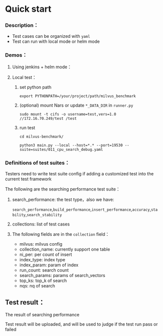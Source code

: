 # Quick start

### Description：

- Test cases can be organized with `yaml `
- Test can run with local mode or helm mode

### Demos：

1. Using jenkins + helm mode： 

2. Local test：
   1. set python path 
   
      `export PYTHONPATH=/your/project/path/milvus_benchmark`
   2. (optional) mount Nars or update `*_DATA_DIR` in `runner.py`
   
        `sudo mount -t cifs -o username=test,vers=1.0 //172.16.70.249/test /test`
   3. run test
   
      `cd milvus-benchmark/`

      `python3 main.py --local --host=*.* --port=19530 --suite=suites/011_cpu_search_debug.yaml`

### Definitions of test suites：

Testers need to write test suite config if adding a customized test into the current test framework

The following are the searching performance test suite：

1. search_performance: the test type，also we have:

    `search_performance`,`build_performance`,`insert_performance`,`accuracy`,`stability`,`search_stability`
2. collections: list of test cases
3. The following fields are in the `collection` field：
   - milvus: milvus config
   - collection_name: currently support one table
   - ni_per: per count of insert
   - index_type: index type
   - index_param: param of index
   - run_count: search count
   - search_params: params of search_vectors
   - top_ks: top_k of search
   - nqs: nq of search

## Test result：

The result of searching performance

Test result will be uploaded, and will be used to judge if the test run pass or failed
